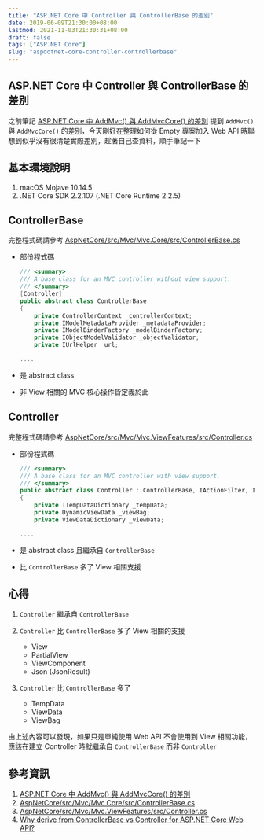 ```yaml
---
title: "ASP.NET Core 中 Controller 與 ControllerBase 的差別"
date: 2019-06-09T21:30:00+08:00
lastmod: 2021-11-03T21:30:31+08:00
draft: false
tags: ["ASP.NET Core"]
slug: "aspdotnet-core-controller-controllerbase"
---
```


## ASP.NET Core 中 Controller 與 ControllerBase 的差別

之前筆記 [ASP.NET Core 中 AddMvc() 與 AddMvcCore() 的差別](/aspdotnet-core-addmvc-addmvccore) 提到 `AddMvc()` 與 `AddMvcCore()` 的差別，今天剛好在整理如何從 Empty 專案加入 Web API 時聯想到似乎沒有很清楚實際差別，趁著自己查資料，順手筆記一下

## 基本環境說明

1. macOS Mojave 10.14.5
2. .NET Core SDK 2.2.107 (.NET Core Runtime 2.2.5)

## ControllerBase

完整程式碼請參考 [AspNetCore/src/Mvc/Mvc.Core/src/ControllerBase.cs](https://github.com/aspnet/AspNetCore/blob/v2.2.5/src/Mvc/Mvc.Core/src/ControllerBase.cs)

- 部份程式碼

    ```cs
    /// <summary>
    /// A base class for an MVC controller without view support.
    /// </summary>
    [Controller]
    public abstract class ControllerBase
    {
        private ControllerContext _controllerContext;
        private IModelMetadataProvider _metadataProvider;
        private IModelBinderFactory _modelBinderFactory;
        private IObjectModelValidator _objectValidator;
        private IUrlHelper _url;

    ....
    ```

- 是 abstract class
- 非 View 相關的 MVC 核心操作皆定義於此

## Controller

完整程式碼請參考 [AspNetCore/src/Mvc/Mvc.ViewFeatures/src/Controller.cs](https://github.com/aspnet/AspNetCore/blob/v2.2.5/src/Mvc/Mvc.ViewFeatures/src/Controller.cs)

- 部份程式碼

    ```cs
    /// <summary>
    /// A base class for an MVC controller with view support.
    /// </summary>
    public abstract class Controller : ControllerBase, IActionFilter, IAsyncActionFilter, IDisposable
    {
        private ITempDataDictionary _tempData;
        private DynamicViewData _viewBag;
        private ViewDataDictionary _viewData;

    ....
    ```

- 是 abstract class 且繼承自 `ControllerBase`
- 比 `ControllerBase` 多了 View 相關支援

## 心得

1. `Controller` 繼承自 `ControllerBase`
2. `Controller` 比 `ControllerBase` 多了 View 相關的支援

    - View
    - PartialView
    - ViewComponent
    - Json (JsonResult)

3. `Controller` 比 `ControllerBase` 多了

    - TempData
    - ViewData
    - ViewBag

由上述內容可以發現，如果只是單純使用 Web API 不會使用到 View 相關功能，應該在建立 Controller 時就繼承自 `ControllerBase` 而非 `Controller`

## 參考資訊

1. [ASP.NET Core 中 AddMvc() 與 AddMvcCore() 的差別](/aspdotnet-core-addmvc-addmvccore)
2. [AspNetCore/src/Mvc/Mvc.Core/src/ControllerBase.cs](https://github.com/aspnet/AspNetCore/blob/v2.2.5/src/Mvc/Mvc.Core/src/ControllerBase.cs)
3. [AspNetCore/src/Mvc/Mvc.ViewFeatures/src/Controller.cs](https://github.com/aspnet/AspNetCore/blob/v2.2.5/src/Mvc/Mvc.ViewFeatures/src/Controller.cs)
4. [Why derive from ControllerBase vs Controller for ASP.NET Core Web API?](https://stackoverflow.com/a/55239483/3600583)
